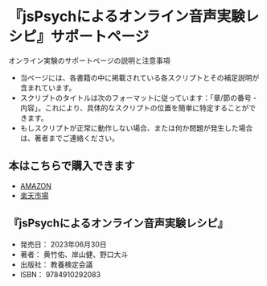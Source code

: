 # 『jsPsychによるオンライン音声実験レシピ』サポートページ

オンライン実験のサポートページの説明と注意事項

- 当ページには、各書籍の中に掲載されている各スクリプトとその補足説明が含まれています。
- スクリプトのタイトルは次のフォーマットに従っています：「章/節の番号 - 内容」。これにより、具体的なスクリプトの位置を簡単に特定することができます。
- もしスクリプトが正常に動作しない場合、または何か問題が発生した場合は、著者までご連絡ください。

## 本はこちらで購入できます
- <a href="https://www.amazon.co.jp/jsPsych%E3%81%AB%E3%82%88%E3%82%8B%E3%82%AA%E3%83%B3%E3%83%A9%E3%82%A4%E3%83%B3%E9%9F%B3%E5%A3%B0%E5%AE%9F%E9%A8%93%E3%83%AC%E3%82%B7%E3%83%94-%E9%BB%84%E7%AB%B9%E4%BD%91/dp/491029208X/ref=sr_1_1?__mk_ja_JP=%E3%82%AB%E3%82%BF%E3%82%AB%E3%83%8A&crid=13M413F8A409J&keywords=jspsych&qid=1687609576&sprefix=jspsych%2Caps%2C261&sr=8-1)https://www.amazon.co.jp/jsPsych%E3%81%AB%E3%82%88%E3%82%8B%E3%82%AA%E3%83%B3%E3%83%A9%E3%82%A4%E3%83%B3%E9%9F%B3%E5%A3%B0%E5%AE%9F%E9%A8%93%E3%83%AC%E3%82%B7%E3%83%94-%E9%BB%84%E7%AB%B9%E4%BD%91/dp/491029208X/ref=sr_1_1?__mk_ja_JP=%E3%82%AB%E3%82%BF%E3%82%AB%E3%83%8A&crid=13M413F8A409J&keywords=jspsych&qid=1687609576&sprefix=jspsych%2Caps%2C261&sr=8-1" target="_blank" rel="noopener noreferrer">AMAZON</a>
- <a href="https://books.rakuten.co.jp/rb/17533454/?variantId=17533454">楽天市場</a>

## 『jsPsychによるオンライン音声実験レシピ』
- 発売日： 2023年06月30日
- 著者： 黄竹佑、岸山健、野口大斗
- 出版社： 教養検定会議
- ISBN： 9784910292083

